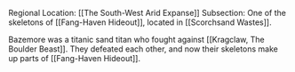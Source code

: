 Regional Location: [[The South-West Arid Expanse]]
Subsection: One of the skeletons of [[Fang-Haven Hideout]], located in [[Scorchsand Wastes]].

Bazemore was a titanic sand titan who fought against [[Kragclaw, The Boulder Beast]]. They defeated each other, and now their skeletons make up parts of [[Fang-Haven Hideout]]. 

